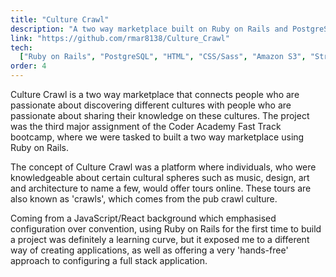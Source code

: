 ```yaml
---
title: "Culture Crawl"
description: "A two way marketplace built on Ruby on Rails and PostgreSQL"
link: "https://github.com/rmar8138/Culture_Crawl"
tech:
  ["Ruby on Rails", "PostgreSQL", "HTML", "CSS/Sass", "Amazon S3", "Stripe API"]
order: 4
---
```


Culture Crawl is a two way marketplace that connects people who are passionate about discovering different cultures with people who are passionate about sharing their knowledge on these cultures. The project was the third major assignment of the Coder Academy Fast Track bootcamp, where we were tasked to built a two way marketplace using Ruby on Rails.

The concept of Culture Crawl was a platform where individuals, who were knowledgeable about certain cultural spheres such as music, design, art and architecture to name a few, would offer tours online. These tours are also known as 'crawls', which comes from the pub crawl culture.

Coming from a JavaScript/React background which emphasised configuration over convention, using Ruby on Rails for the first time to build a project was definitely a learning curve, but it exposed me to a different way of creating applications, as well as offering a very 'hands-free' approach to configuring a full stack application.
